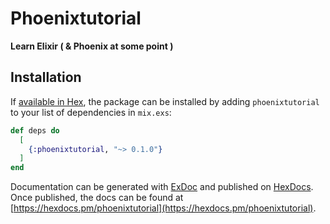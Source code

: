 # Phoenixtutorial

**Learn Elixir ( & Phoenix at some point )**

## Installation

If [available in Hex](https://hex.pm/docs/publish), the package can be installed
by adding `phoenixtutorial` to your list of dependencies in `mix.exs`:

```elixir
def deps do
  [
    {:phoenixtutorial, "~> 0.1.0"}
  ]
end
```

Documentation can be generated with [ExDoc](https://github.com/elixir-lang/ex_doc)
and published on [HexDocs](https://hexdocs.pm). Once published, the docs can
be found at [https://hexdocs.pm/phoenixtutorial](https://hexdocs.pm/phoenixtutorial).

